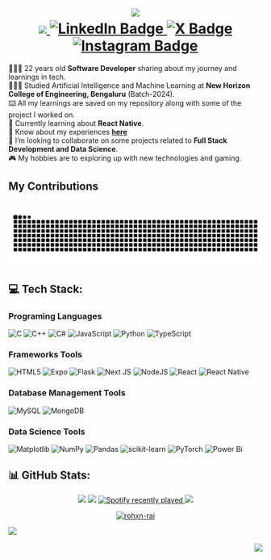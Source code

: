 <div id="header" align="center">
  <h1>
    <!-- 
    🐍🐍
    -->
    <img src="https://readme-typing-svg.herokuapp.com/?font=Righteous&size=35&center=true&vCenter=true&width=500&height=70&duration=4000&lines=Hi+There!+👋;+I'm+Rohan+Rai!;" />
    <div id="badges">
      <a href="mailto:rohan.rai932@outlook.com">
        <img src="https://img.shields.io/badge/Gmail-333333?style=for-the-badge&logo=gmail&logoColor=red" />
      </a>
      <a href="https://linkedin.com/in/rohxnrai">
        <img src="https://img.shields.io/badge/LinkedIn-blue?logo=linkedin&logoColor=white&style=for-the-badge" alt="LinkedIn Badge"/>
      </a>
      <a href="https://x.com/rohxnrai">
        <img src="https://img.shields.io/badge/X-black?style=for-the-badge&logo=X&logoColor=white" alt="X Badge"/>
      </a>
      <a href="https://instagram.com/rohxn_rai">
        <img src="https://img.shields.io/badge/Instagram-%23E4405F.svg?style=for-the-badge&logo=Instagram&logoColor=white" alt="Instagram Badge"/>
      </a>
    </div>

  </h1>
</div>

👩🏻‍💻 22 years old **Software Developer** sharing about my journey and learnings in tech. <br>
👩🏻‍🎓 Studied Artificial Intelligence and Machine Learning at **New Horizon College of Engineering, Bengaluru** (Batch-2024). <br>
⌨️ All my learnings are saved on my repository along with some of the project I worked on. <br>
🌱 Currently learning about **React Native**. <br>
📄 Know about my experiences **[here](https://drive.google.com/file/d/1Z07pnOlSjqAtQ2GoxRqowiy6cUFvKiVK/view?usp=sharing)** <br>
💭 I’m looking to collaborate on some projects related to **Full Stack Development and Data Science**.<br>
🎮 My hobbies are to exploring up with new technologies and gaming.

<div>
  <h2>My Contributions</h2>
  <br>
  <img alt="snake eating my contributions" src="https://raw.githubusercontent.com/rohxn-rai/rohxn-rai/output/github-contribution-grid-snake.svg" />  
</div>

<h2>💻 Tech Stack:</h2>
<h3>Programing Languages</h3>

![C](https://img.shields.io/badge/c-%2300599C.svg?style=for-the-badge&logo=c&logoColor=white)
![C++](https://img.shields.io/badge/c++-%2300599C.svg?style=for-the-badge&logo=c%2B%2B&logoColor=white)
![C#](https://img.shields.io/badge/c%23-%23239120.svg?style=for-the-badge&logo=csharp&logoColor=white)
![JavaScript](https://img.shields.io/badge/javascript-%23323330.svg?style=for-the-badge&logo=javascript&logoColor=%23F7DF1E)
![Python](https://img.shields.io/badge/python-3670A0?style=for-the-badge&logo=python&logoColor=ffdd54)
![TypeScript](https://img.shields.io/badge/typescript-%23007ACC.svg?style=for-the-badge&logo=typescript&logoColor=white) <br>

<h3>Frameworks Tools</h3>

![HTML5](https://img.shields.io/badge/html5-%23E34F26.svg?style=for-the-badge&logo=html5&logoColor=white)
![Expo](https://img.shields.io/badge/expo-1C1E24?style=for-the-badge&logo=expo&logoColor=#D04A37)
![Flask](https://img.shields.io/badge/flask-%23000.svg?style=for-the-badge&logo=flask&logoColor=white)
![Next JS](https://img.shields.io/badge/Next-black?style=for-the-badge&logo=next.js&logoColor=white)
![NodeJS](https://img.shields.io/badge/node.js-6DA55F?style=for-the-badge&logo=node.js&logoColor=white)
![React](https://img.shields.io/badge/react-%2320232a.svg?style=for-the-badge&logo=react&logoColor=%2361DAFB)
![React Native](https://img.shields.io/badge/react_native-%2320232a.svg?style=for-the-badge&logo=react&logoColor=%2361DAFB) <br>

<h3>Database Management Tools</h3>

![MySQL](https://img.shields.io/badge/mysql-4479A1.svg?style=for-the-badge&logo=mysql&logoColor=white)
![MongoDB](https://img.shields.io/badge/MongoDB-%234ea94b.svg?style=for-the-badge&logo=mongodb&logoColor=white) <br>

<h3>Data Science Tools</h3>

![Matplotlib](https://img.shields.io/badge/Matplotlib-%23ffffff.svg?style=for-the-badge&logo=Matplotlib&logoColor=black)
![NumPy](https://img.shields.io/badge/numpy-%23013243.svg?style=for-the-badge&logo=numpy&logoColor=white)
![Pandas](https://img.shields.io/badge/pandas-%23150458.svg?style=for-the-badge&logo=pandas&logoColor=white)
![scikit-learn](https://img.shields.io/badge/scikit--learn-%23F7931E.svg?style=for-the-badge&logo=scikit-learn&logoColor=white)
![PyTorch](https://img.shields.io/badge/PyTorch-%23EE4C2C.svg?style=for-the-badge&logo=PyTorch&logoColor=white)
![Power Bi](https://img.shields.io/badge/power_bi-F2C811?style=for-the-badge&logo=powerbi&logoColor=black)

<div id="github-stats">
  
## 📊 GitHub Stats:

<div align="center">
  
  ![](https://github-readme-stats.vercel.app/api?username=rohxn-rai&theme=dark&hide_border=true&include_all_commits=true&count_private=false) 
  ![](https://github-readme-streak-stats.herokuapp.com/?user=rohxn-rai&theme=dark&hide_border=true)
  <a href="https://open.spotify.com/user/38qsqesuqes1woaigmsm9bejj">
    <img src="https://spotify-recently-played-readme.vercel.app/api?user=38qsqesuqes1woaigmsm9bejj&count=5&unique=true" alt="Spotify recently played"  />
  </a>
  ![](https://github-readme-stats.vercel.app/api/top-langs/?username=rohxn-rai&theme=dark&hide_border=true&include_all_commits=true&count_private=false&layout=compact) 
</div>

</div>

<p align="center"> <a href="https://github.com/ryo-ma/github-profile-trophy"><img src="https://github-profile-trophy.vercel.app/?username=rohxn-rai" alt="rohxn-rai" /></a> </p>

![](https://quotes-github-readme.vercel.app/api?type=horizontal&theme=radical)

<img align="right" src="https://visitcount.itsvg.in/api?id=rohxn-rai&icon=10&color=13" />
